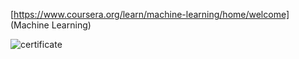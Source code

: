 
[https://www.coursera.org/learn/machine-learning/home/welcome]
(Machine Learning)


​![certificate](https://user-images.githubusercontent.com/24721389/42956501-58d78bf2-8b95-11e8-89d8-61d9fda6aebd.png)
